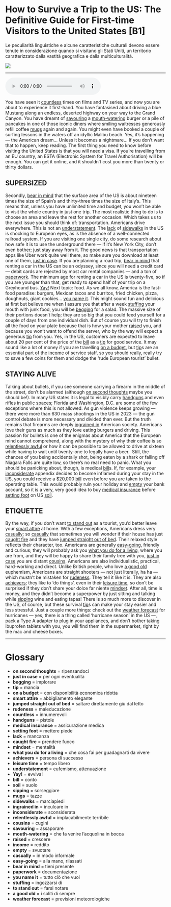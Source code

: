 # How to Survive a Trip to the US: The Definitive Guide for First-time Visitors to the United States   [B1]

Le peculiarità linguistiche e alcune caratteristiche culturali devono essere tenute in considerazione quando si visitano gli Stati Uniti, un territorio caratterizzato dalla vastità geografica e dalla multiculturalità.

![](How%20to%20Survive%20a%20Trip%20to%20the%20US%20The%20Definitive%20Guide%20for%20First-time%20Visitors%20to%20the%20United%20States.jpg)

--------------

<div>
<audio controls autoplay>
    <source src="https:/raw.githubusercontent.com/dartie/speakup/main/2024-08/How%20to%20Survive%20a%20Trip%20to%20the%20US%20The%20Definitive%20Guide%20for%20First-time%20Visitors%20to%20the%20United%20States.mp3" type="audio/mpeg">
</audio>
</div>


You have seen it [countless](## "innumerevoli") times on films and TV series, and now you are about to experience it first-hand. You have fantasised about driving a blue Mustang along an endless, deserted highway on your way to the Grand Canyon. You have dreamt of [savouring](## "assaporare") a [mouth-watering](## "che fa venire l’acquolina in bocca") burger or a pile of pancakes in one of those iconic diners where smiling waitresses generously refill coffee [mugs](## "tazze") again and again. You might even have booked a couple of surfing lessons in the waters off an idyllic Malibu beach. Yes, it’s happening — the American dream… Unless it becomes a nightmare… If you don’t want that to happen, keep reading.
The first thing you need to know before visiting the United States is that you will need a visa. If you’re travelling from an EU country, an ESTA (Electronic System for Travel Authorisation) will be enough. You can get it online, and it shouldn’t cost you more than twenty or thirty dollars.

## SUPERSIZED
Secondly, [bear in mind](## "tieni presente") that the surface area of the US is about nineteen times the size of Spain’s and thirty-three times the size of Italy’s. This means that, unless you have unlimited time and budget, you won’t be able to visit the whole country in just one trip. The most realistic thing to do is to choose an area and leave the rest for another occasion. Which takes us to the next issue you should think of: transportation. Americans drive everywhere. This is not an [understatement](## "eufemismo, attenuazione"). The [lack](## "mancanza") of [sidewalks](## "marciapiedi") in the US is shocking to European eyes, as is the absence of a well-connected railroad system. If you are visiting one single city, do some research about how safe it is to use the underground there — if it’s New York City, don’t even bother; just stay away from it. The good news is that transportation apps like Uber work quite well there, so make sure you download at least one of them, [just in case](## "per ogni eventualità"). If you are planning a road trip, [bear in mind](## "tieni presente") that renting a car in the US can be an odyssey, since you will need a credit card — debit cards are rejected by most car rental companies — and a ton of [paperwork](## "documentazione"). The minimum age for renting a car in the US is twenty-five, so if you are younger than that, get ready to spend half of your trip on a Greyhound bus. [Yay!](## "evviva!")
Next topic: food. As we all know, America is the fast-food paradise: burgers, Mexican tacos and burritos, fried chicken, pizza, doughnuts, giant cookies… [you name it](## "tutto ciò che vuoi"). This might sound fun and delicious at first but believe me when I assure you that after a week [stuffing](## "ingozzarsi di") your mouth with junk food, you will be [begging](## "implorare") for a salad. The massive size of their portions doesn’t help; they are so big that you could feed yourself for a couple of days from one individual dish. But of course you will try to finish all the food on your plate because that is how your mother [raised](## "crescere") you, and because you won’t want to offend the server, who by the way will expect a generous [tip](## "mancia") from you. Yes, in the US, customers are expected to leave about 20 per cent of the price of the [bill](## "conto") as a [tip](## "mancia") for good service. It may sound like a lot of money if you are travelling [on a budget](## "con disponibilità economica ridotta"), but [tip](## "mancia")s are an essential part of the [income](## "reddito") of service staff, so you should really, really try to save a few coins for them and dodge the ‘rude European tourist’ bullet. 

## STAYING ALIVE
Talking about bullets, if you see someone carrying a firearm in the middle of the street, don’t be alarmed (although [on second thoughts](## "ripensandoci") maybe you should be!). In many US states it is legal to visibly carry [handguns](## "pistole") and even rifles in public spaces; Florida and Washington, D.C. are some of the few exceptions where this is not allowed. As gun violence keeps growing — there were more than 630 mass shootings in the US in 2023 — the gun control debate is more necessary and divided than ever. But the truth remains that firearms are deeply [ingrained in](## "inculcare in") American society. Americans love their guns as much as they love eating burgers and driving. This passion for bullets is one of the enigmas about America that the European mind cannot comprehend, along with the mystery of why their coffee is so [relentlessly awful](## "implacabilmente terribile") or how it can be possible to be allowed to drive at sixteen while having to wait until twenty-one to legally have a beer. 
Still, the chances of you being accidentally shot, being eaten by a shark or falling off Niagara Falls are quite low, so there’s no real need to panic. What you should be panicking about, though, is medical [bill](## "conto")s. If, for example, your [inconsiderate](## "sconsiderata") appendix decides to become inflamed during your stay in the US, you could receive a $20,000 [bill](## "conto") even before you are taken to the operating table. This would probably ruin your holiday and [empty](## "svuotare") your bank account, so it is a very, very good idea to buy [medical insurance](## "assicurazione medica") before [setting foot](## "mettere piede") on US [soil](## "suolo"). 

## ETIQUETTE
By the way, if you don’t want [to stand out](## "farsi notare") as a tourist, you’d better leave your [smart attire](## "abbigliamento elegante") at home. With a few exceptions, Americans dress very [casually](## "in modo informale"); so [casually](## "in modo informale") that sometimes you will wonder if their house has just [caught fire](## "prendere fuoco") and they have [jumped straight out of bed](## "saltare direttamente giù dal letto"). Their relaxed style reflects their character, too. Americans are generally [easy-going](## "alla mano, rilassati"), friendly and curious; they will probably ask you [what you do for a living](## "che cosa fai per guadagnarti da vivere"), where you are from, and they will be happy to share their family tree with you, [just in case](## "per ogni eventualità") you are distant [cousins](## "cugini"). Americans are also individualistic, practical, hard-working and direct. Unlike British people, who love [a good old](## "i soliti di sempre") euphemism, Americans are straight shooters — not just literally, ha ha — which mustn’t be mistaken for [rudeness](## "maleducazione"). They tell it like it is. They are also [achievers](## "persona di successo"); they like to ‘do things’, even in their [leisure time](## "tempo libero"), so don’t be surprised if they don’t share your dolce far niente [mindset](## "mentalità"). After all, time is money, and they didn’t become a superpower by just sitting and talking while [sipping](## "sorseggiare") wine and eating tapas!
There is so much more to discover in the US, of course, but these survival [tip](## "mancia")s can make your stay easier and less stressful. Just a couple more things: check out the [weather forecast](## "previsioni meteorologiche") for hurricanes — yes, there is a thing called ‘hurricane season’ in the US —, pack a Type A adapter to plug in your appliances, and don’t bother taking ibuprofen tablets with you, you will find them in the supermarket, right by the mac and cheese boxes.

--------------

<div style = "display:block; clear:both; page-break-after:always;"></div>

# Glossary
* **on second thoughts** = ripensandoci
* **just in case** = per ogni eventualità
* **begging** = implorare
* **tip** = mancia
* **on a budget** = con disponibilità economica ridotta
* **smart attire** = abbigliamento elegante
* **jumped straight out of bed** = saltare direttamente giù dal letto
* **rudeness** = maleducazione
* **countless** = innumerevoli
* **handguns** = pistole
* **medical insurance** = assicurazione medica
* **setting foot** = mettere piede
* **lack** = mancanza
* **caught fire** = prendere fuoco
* **mindset** = mentalità
* **what you do for a living** = che cosa fai per guadagnarti da vivere
* **achievers** = persona di successo
* **leisure time** = tempo libero
* **understatement** = eufemismo, attenuazione
* **Yay!** = evviva!
* **bill** = conto
* **soil** = suolo
* **sipping** = sorseggiare
* **mugs** = tazze
* **sidewalks** = marciapiedi
* **ingrained in** = inculcare in
* **inconsiderate** = sconsiderata
* **relentlessly awful** = implacabilmente terribile
* **cousins** = cugini
* **savouring** = assaporare
* **mouth-watering** = che fa venire l’acquolina in bocca
* **raised** = crescere
* **income** = reddito
* **empty** = svuotare
* **casually** = in modo informale
* **easy-going** = alla mano, rilassati
* **bear in mind** = tieni presente
* **paperwork** = documentazione
* **you name it** = tutto ciò che vuoi
* **stuffing** = ingozzarsi di
* **to stand out** = farsi notare
* **a good old** = i soliti di sempre
* **weather forecast** = previsioni meteorologiche
